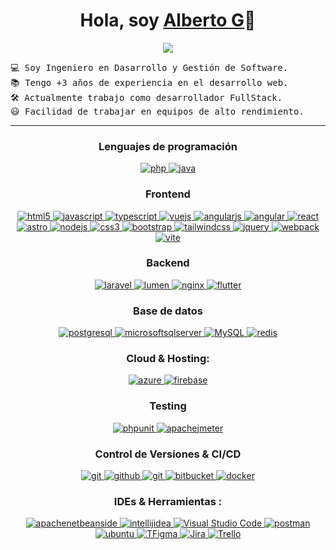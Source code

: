 <p align="center">
  <h1 align="center">Hola, soy <a href="https://github.com/ALbertoG">Alberto G</a>👋</h1>
</p>
<p align="center">
  <a href="https://github.com/DenverCoder1/readme-typing-svg">
    <img src="https://readme-typing-svg.herokuapp.com?lines=Desarrollador+Full+Stack;En+constante+aprendizaje&center=true&width=500&height=50">
  </a>
</p>


<pre>
💻 Soy Ingeniero en Dasarrollo y Gestión de Software.
📚 Tengo +3 años de experiencia en el desarrollo web.
🛠️ Actualmente trabajo como desarrollador FullStack.
😃 Facilidad de trabajar en equipos de alto rendimiento.
</pre>
<hr>

<h3 align="center">Lenguajes de programación </h3>
<p align="center">
 <a href="https://www.php.net" target="_blank"> 
    <img src="https://img.shields.io/badge/Php-FFFFBF.svg?style=for-the-badge&logo=php&logoColor=purple" 
      alt="php"/> 
  </a>
  
  <a href="https://www.java.com" target="_blank"> 
    <img src="https://img.shields.io/badge/Java-007396.svg?style=for-the-badge&logo=java&logoColor=white" 
      alt="java"/> 
  </a> 
 
</p>

<h3 align="center">Frontend</h3>
<p align="center">

  <a href="https://www.w3.org/html/" target="_blank"> 
    <img src="https://img.shields.io/badge/html5-E34F26.svg?style=for-the-badge&logo=html5&logoColor=black"
      alt="html5"/> 
  </a>
  
  <a href="https://developer.mozilla.org/en-US/docs/Web/JavaScript" target="_blank"> 
    <img src="https://img.shields.io/badge/Javascript-F7DF1E.svg?style=for-the-badge&logo=javascript&logoColor=black"
      alt="javascript"/> 
  </a>
  
   <a href="https://www.typescriptlang.org/" target="_blank"> 
    <img src="https://img.shields.io/badge/typescript-3178C6.svg?style=for-the-badge&logo=typescript&logoColor=white"
      alt="typescript"/>
  </a>
  
  <a href="https://vuejs.org/" target="_blank"> 
    <img src="https://img.shields.io/badge/vuejs-4FC08D.svg?style=for-the-badge&logo=vuedotjs&logoColor=black"
      alt="vuejs"/> 
  </a>

  <a href="https://angularjs.org/" target="_blank"> 
    <img src="https://img.shields.io/badge/angularjs-F3DF49.svg?style=for-the-badge&logo=angulardotjs&logoColor=black"
      alt="angularjs"/> 
  </a>

  <a href="https://angular.io/" target="_blank"> 
    <img src="https://img.shields.io/badge/angular-FF2D20.svg?style=for-the-badge&logo=angular&logoColor=black"
      alt="angular"/> 
  </a>

  <a href="https://reactjs.org/" target="_blank"> 
    <img src="https://img.shields.io/badge/reactjs-61DAFB.svg?style=for-the-badge&logo=react&logoColor=black"
      alt="react"/> 
  </a>

  <a href="https://astro.build/" target="_blank"> 
    <img src="https://img.shields.io/badge/astro-BC52EE.svg?style=for-the-badge&logo=astro&logoColor=black"
      alt="astro"/> 
  </a>

  <a href="https://nodejs.org" target="_blank"> 
    <img src="https://img.shields.io/badge/node.js-339933.svg?style=for-the-badge&logo=nodedotjs&logoColor=white"
      alt="nodejs"/> 
  </a>
  
  <a href="https://www.w3schools.com/css/" target="_blank">
    <img src="https://img.shields.io/badge/css-1572B6.svg?style=for-the-badge&logo=css3&logoColor=white"
      alt="css3"/>
  </a>
  
  <a href="https://getbootstrap.com" target="_blank">
    <img src="https://img.shields.io/badge/bootstrap-7952B3.svg?style=for-the-badge&logo=bootstrap&logoColor=white"
      alt="bootstrap"/>
  </a>

   <a href="https://tailwindcss.com/" target="_blank">
    <img src="https://img.shields.io/badge/tailwindcss-06B6D4.svg?style=for-the-badge&logo=tailwindcss&logoColor=white"
      alt="tailwindcss"/>
  </a>
  
  <a href="https://jquery.com/" target="_blank">
    <img src="https://img.shields.io/badge/jquery-0769AD.svg?style=for-the-badge&logo=jquery&logoColor=white" alt="jquery"/> 
  </a>
  
  <a href="https://webpack.js.org" target="_blank">
    <img src="https://img.shields.io/badge/webpack-8DD6F9.svg?style=for-the-badge&logo=webpack&logoColor=black"
      alt="webpack"/>
  </a>

  <a href="https://vitejs.dev/" target="_blank"> 
    <img src="https://img.shields.io/badge/vite-646CFF.svg?style=for-the-badge&logo=vite&logoColor=white"
      alt="vite"/> 
  </a>
  
</p>

<h3 align="center">Backend</h3>
<p align="center">

   <a href="https://laravel.com/" target="_blank"> 
    <img src="https://img.shields.io/badge/laravel-FF2D20.svg?style=for-the-badge&logo=laravel&logoColor=white"
      alt="laravel"/> 
   </a>
     
  <!-- <a href="https://spring.io/" target="_blank"> 
    <img src="https://img.shields.io/badge/spring%20boot-6DB33F.svg?style=for-the-badge&logo=springboot&logoColor=white" alt="spring Boot" /> 
  </a> -->

   <a href="https://lumen.laravel.com/docs/10.x" target="_blank"> 
    <img src="https://img.shields.io/badge/lumen-E74430.svg?style=for-the-badge&logo=lumen&logoColor=white"
      alt="lumen"/> 
   </a>

  <a href="https://www.nginx.com" target="_blank"> 
    <img src="https://img.shields.io/badge/nginx-009639.svg?style=for-the-badge&logo=nginx&logoColor=white" 
      alt="nginx"/> 
  </a> 

  <a href="https://flutter.dev/" target="_blank"> 
    <img src="https://img.shields.io/badge/flutter-02569B.svg?style=for-the-badge&logo=flutter&logoColor=white" 
      alt="flutter"/> 
  </a> 
  
</p>

<h3 align="center">Base de datos</h3>
<p align="center">
  <a href="https://www.postgresql.org" target="_blank"> 
    <img src="https://img.shields.io/badge/postgreSQL-4169E1.svg?style=for-the-badge&logo=postgresql&logoColor=white"
      alt="postgresql"/> 
  </a>
  
  <a href="https://www.postgresql.org" target="_blank"> 
    <img src="https://img.shields.io/badge/microsoftsqlserver-CC2927.svg?style=for-the-badge&logo=microsoftsqlserver&logoColor=white"
      alt="microsoftsqlserver"/> 
  </a>

  <a href="https://www.mysql.com/">
   <img alt="MySQL" src="https://img.shields.io/badge/MySQL-00000F?style=for-the-badge&logo=mysql&logoColor=white">
  </a>
  
  <a href="https://redis.io" target="_blank"> 
    <img src="https://img.shields.io/badge/redis-DC382D.svg?style=for-the-badge&logo=redis&logoColor=white"
      alt="redis"/>
  </a>
 <!-- <a href="https://www.sqlite.org/" target="_blank"> 
    <img src="https://img.shields.io/badge/sqlite-003B57.svg?style=for-the-badge&logo=sqlite&logoColor=white"
      alt="sqlite"/> 
  </a> -->
  <!-- <a href="https://www.mongodb.com/" target="_blank"> 
    <img src="https://img.shields.io/badge/mongodb-47A248.svg?style=for-the-badge&logo=mongodb&logoColor=white"
      alt="mongodb"/> -->
  </a> 
</p>

<h3 align="center">Cloud & Hosting:</h3>
<p align="center">
  <a href="https://azure.microsoft.com/en-in/" target="_blank">
    <img  src="https://img.shields.io/badge/Azure-0078D4?style=for-the-badge&logo=microsoftazure&logoColor=white" alt="azure"/> 
  </a>
  <a href="https://firebase.google.com/" target="_blank">
    <img src="https://img.shields.io/badge/firebase-FFCA28.svg?style=for-the-badge&logo=firebase&logoColor=black" alt="firebase"/>
  </a>
</p>

<h3 align="center">Testing</h3>
<p align="center"> 
 
  <a href="https://phpunit.de/index.html" target="_blank"> 
    <img src="https://img.shields.io/badge/phpunit-25A162.svg?style=for-the-badge&logo=phpunit&logoColor=white" alt="phpunit" /> 
  </a> 
  
   <a href="https://jmeter.apache.org/" target="_blank"> 
    <img src="https://img.shields.io/badge/apachejmeter-D22128.svg?style=for-the-badge&logo=apachejmeter&logoColor=white" alt="apachejmeter" /> 
  </a> 
  
</p>

<h3 align="center">Control de Versiones & CI/CD</h3>
<p align="center">
  
  <a href="https://git-scm.com/" target="_blank">
    <img src="https://img.shields.io/badge/git-F05032.svg?style=for-the-badge&logo=git&logoColor=white"
      alt="git"/>
  </a>
  
  <a href="https://github.com/ELanza-48" target="_blank">
    <img src="https://img.shields.io/badge/github-181717.svg?style=for-the-badge&logo=github&logoColor=white" alt="github" />
  </a>
  
  <a href="https://gitlab.com/Elanza-48" target="_blank">
    <img src="https://img.shields.io/badge/gitlab-181717.svg?style=for-the-badge&logo=gitlab&logoColor=white"
      alt="git"/>
  </a>
  
  <a href="" target="_blank">
    <img src="https://img.shields.io/badge/bitbucket-0052CC.svg?style=for-the-badge&logo=bitbucket&logoColor=white"
      alt="bitbucket"/>
  </a>
  
  <a href="https://www.docker.com/" target="_blank">
    <img src="https://img.shields.io/badge/docker-2496ED.svg?style=for-the-badge&logo=docker&logoColor=white"
      alt="docker"/>
  </a>
  
  <!-- <a href="https://www.jenkins.io" target="_blank"> 
    <img src="https://img.shields.io/badge/jenkins-D24939.svg?style=for-the-badge&logo=jenkins&logoColor=white" alt="jenkins"/> 
  </a> -->
  
</p>

<h3 align="center">IDEs  & Herramientas :</h3>
<p align="center"> 
  
  <a href="https://netbeans.apache.org/front/main/index.html" target="_blank">
    <img src="https://img.shields.io/badge/apachenetbeanside-1B6AC6.svg?style=for-the-badge&logo=apachenetbeanside&logoColor=white" alt="apachenetbeanside"/> 
  </a>

   <a href="https://www.jetbrains.com/es-es/idea/" target="_blank">
    <img src="https://img.shields.io/badge/intellijidea-000000.svg?style=for-the-badge&logo=intellijidea&logoColor=white" alt="intellijidea"/> 
  </a>
  
  <a href="https://code.visualstudio.com/" target="_blank">
    <img alt="Visual Studio Code" src="https://img.shields.io/badge/Visual_Studio_Code-0078D4?style=for-the-badge&logo=visual%20studio%20code&logoColor=white">
  </a>
  
  <a href="https://postman.com" target="_blank"> 
    <img src="https://img.shields.io/badge/postman-FF6C37.svg?style=for-the-badge&logo=postman&logoColor=white" alt="postman"/>
  </a>
  
  <a href="https://ubuntu.com/" target="_blank"> 
    <img src="https://img.shields.io/badge/ubuntu-E95420.svg?style=for-the-badge&logo=ubuntu&logoColor=white" alt="ubuntu"/>
  </a>

  <a href="#">
    <img alt="TFigma" src="https://img.shields.io/badge/Figma-F24E1E?style=for-the-badge&logo=figma&logoColor=white">
  </a>

  <a href="#">
    <img alt="Jira" src="https://img.shields.io/badge/Jira-0052CC?style=for-the-badge&logo=Jira&logoColor=white">
  </a>
  
   <a href="#">
    <img alt="Trello" src="https://img.shields.io/badge/Trello-0052CC?style=for-the-badge&logo=trello&logoColor=white">
  </a>
  
</p>
